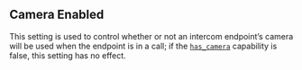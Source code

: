 ## Camera Enabled

This setting is used to control whether or not an intercom endpoint’s camera will be used when the endpoint is in a call; if the [`has_camera`][1] capability is false, this setting has no effect.



[1]:	https://snap-one.github.io/docs-driverworks-proxyprotocol/#intercom-capabilities-has_camera